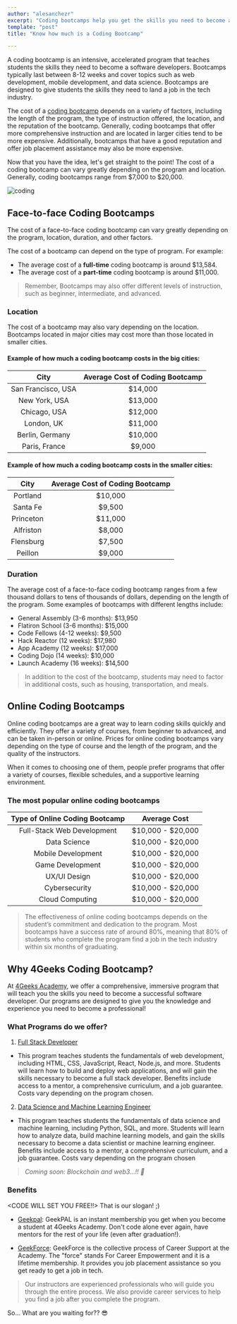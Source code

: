 ```yaml
---
author: "alesanchezr"
excerpt: "Coding bootcamps help you get the skills you need to become a coder, they cost anywhere from $7,000 to $20,000, and graduates see an average salary increase of $22,000. Start your coding career today!"
template: "post" 
title: "Know how much is a Coding Bootcamp"

---
```


A coding bootcamp is an intensive, accelerated program that teaches students the skills they need to become a software developers. Bootcamps typically last between 8-12 weeks and cover topics such as web development, mobile development, and data science. Bootcamps are designed to give students the skills they need to land a job in the tech industry. 

The cost of a [coding bootcamp](https://4geeksacademy.com/us/coding-bootcamp) depends on a variety of factors, including the length of the program, the type of instruction offered, the location, and the reputation of the bootcamp. Generally, coding bootcamps that offer more comprehensive instruction and are located in larger cities tend to be more expensive. Additionally, bootcamps that have a good reputation and offer job placement assistance may also be more expensive.

Now that you have the idea, let's get straight to the point! The cost of a coding bootcamp can vary greatly depending on the program and location. Generally, coding bootcamps range from $7,000 to $20,000. 

![coding](https://storage.googleapis.com/breathecode-asset-images/44711e9c4ab99cea1fb8702d5c8be4d4faf8f801f53ccb4baf7012f19705863f.png)

## Face-to-face Coding Bootcamps 

The cost of a face-to-face coding bootcamp can vary greatly depending on the program, location, duration, and other factors.

The cost of a bootcamp can depend on the type of program. For example:
 
- The average cost of a **full-time** coding bootcamp is around $13,584.
- The average cost of a **part-time** coding bootcamp is around $11,000.

 > Remember, Bootcamps may also offer different levels of instruction, such as beginner, intermediate, and advanced. 

### Location 

The cost of a bootcamp may also vary depending on the location. Bootcamps located in major cities may cost more than those located in smaller cities.

#### Example of how much a coding bootcamp costs in the big cities:

City | Average Cost of Coding Bootcamp
:---: | :---:
San Francisco, USA | $14,000
New York, USA | $13,000
Chicago, USA | $12,000
London, UK | $11,000
Berlin, Germany | $10,000
Paris, France | $9,000


#### Example of how much a coding bootcamp costs in the smaller cities:

City | Average Cost of Coding Bootcamp
:---: | :---:
Portland | $10,000
Santa Fe | $9,500
Princeton | $11,000
Alfriston | $8,000
Flensburg | $7,500
Peillon | $9,000

### Duration

The average cost of a face-to-face coding bootcamp ranges from a few thousand dollars to tens of thousands of dollars, depending on the length of the program. Some examples of bootcamps with different lengths include:

- General Assembly (3-6 months): $13,950
- Flatiron School (3-6 months): $15,000
- Code Fellows (4-12 weeks): $9,500
- Hack Reactor (12 weeks): $17,980
- App Academy (12 weeks): $17,000
- Coding Dojo (14 weeks): $10,000
- Launch Academy (16 weeks): $14,500


> In addition to the cost of the bootcamp, students may need to factor in additional costs, such as housing, transportation, and meals.

## Online Coding Bootcamps 

Online coding bootcamps are a great way to learn coding skills quickly and efficiently. They offer a variety of courses, from beginner to advanced, and can be taken in-person or online. Prices for online coding bootcamps vary depending on the type of course and the length of the program, and the quality of the instructors.

When it comes to choosing one of them, people prefer programs that offer a variety of courses, flexible schedules, and a supportive learning environment. 

### The most popular online coding bootcamps

Type of Online Coding Bootcamp | Average Cost
:---: | :---:
Full-Stack Web Development | $10,000 - $20,000
Data Science | $10,000 - $20,000
Mobile Development | $10,000 - $20,000
Game Development | $10,000 - $20,000
UX/UI Design | $10,000 - $20,000
Cybersecurity | $10,000 - $20,000
Cloud Computing | $10,000 - $20,000

> The effectiveness of online coding bootcamps depends on the student’s commitment and dedication to the program. Most bootcamps have a success rate of around 80%, meaning that 80% of students who complete the program find a job in the tech industry within six months of graduating.

## Why 4Geeks Coding Bootcamp? 

At [4Geeks Academy](https://4geeksacademy.com/us/index), we offer a comprehensive, immersive program that will teach you the skills you need to become a successful software developer. Our programs are designed to give you the knowledge and experience you need to become a professional!

### What Programs do we offer?

1. [Full Stack Developer](https://4geeksacademy.com/us/coding-bootcamps/part-time-full-stack-developer) 

- This program teaches students the fundamentals of web development, including HTML, CSS, JavaScript, React, Node.js, and more. Students will learn how to build and deploy web applications, and will gain the skills necessary to become a full stack developer. Benefits include access to a mentor, a comprehensive curriculum, and a job guarantee. Costs vary depending on the program chosen.

2. [Data Science and Machine Learning Engineer](https://4geeksacademy.com/us/coding-bootcamps/datascience-machine-learning) 

- This program teaches students the fundamentals of data science and machine learning, including Python, SQL, and more. Students will learn how to analyze data, build machine learning models, and gain the skills necessary to become a data scientist or machine learning engineer. Benefits include access to a mentor, a comprehensive curriculum, and a job guarantee. Costs vary depending on the program chosen

>  _Coming soon: Blockchain and web3...!! 👀_ 

### Benefits

<CODE WILL SET YOU FREE!!> That is our slogan! ;)

- [Geekpal](https://4geeksacademy.com/us/geekpal-support): GeekPAL is an instant membership you get when you become a student at 4Geeks Academy. Don't code alone ever again, have mentors for the rest of your life (even after graduation!).

- [GeekForce](https://4geeksacademy.com/us/geekforce-career-support): GeekForce is the collective process of Career Support at the Academy. The "force" stands For Career Empowerment and it is a lifetime membership. It provides you job placement assistance so you get ready to get a job in tech.

> Our instructors are experienced professionals who will guide you through the entire process. We also provide career services to help you find a job after you complete the program.

So... What are you waiting for?? 😎